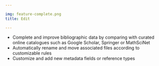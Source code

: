 ```yaml
---

img: feature-complete.png
title: Edit

---
```


* Complete and improve bibliographic data by comparing with curated online catalogues such as Google Scholar, Springer or MathSciNet
* Automatically rename and move associated files according to customizable rules
* Customize and add new metadata fields or reference types
